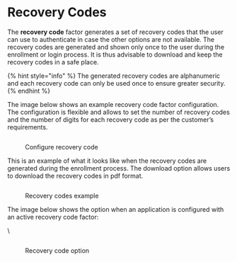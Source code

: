 # Recovery Codes

The **recovery code** factor generates a set of recovery codes that the user can use to authenticate in case the other options are not available. The recovery codes are generated and shown only once to the user during the enrollment or login process. It is thus advisable to download and keep the recovery codes in a safe place.

{% hint style="info" %}
The generated recovery codes are alphanumeric and each recovery code can only be used once to ensure greater security.
{% endhint %}

The image below shows an example recovery code factor configuration. The configuration is flexible and allows to set the number of recovery codes and the number of digits for each recovery code as per the customer’s requirements.

<figure><img src="https://docs.gravitee.io/images/am/current/graviteeio-am-userguide-mfa-recovery-code-config.png" alt=""><figcaption><p>Configure recovery code</p></figcaption></figure>

This is an example of what it looks like when the recovery codes are generated during the enrollment process. The download option allows users to download the recovery codes in pdf format.

<figure><img src="https://docs.gravitee.io/images/am/current/graviteeio-am-userguide-mfa-recovery-code-sample.png" alt=""><figcaption><p>Recovery codes example</p></figcaption></figure>

The image below shows the option when an application is configured with an active recovery code factor:

\


<figure><img src="https://docs.gravitee.io/images/am/current/graviteeio-am-userguide-mfa-recovery-code-option.png" alt=""><figcaption><p>Recovery code option</p></figcaption></figure>
